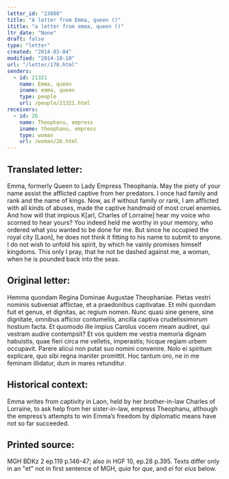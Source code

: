 ```yaml
---
letter_id: "23880"
title: "A letter from Emma, queen ()"
ititle: "a letter from emma, queen ()"
ltr_date: "None"
draft: false
type: "letter"
created: "2014-03-04"
modified: "2014-10-10"
url: "/letter/170.html"
senders:
  - id: 21321
    name: Emma, queen
    iname: emma, queen
    type: people
    url: /people/21321.html
receivers:
  - id: 26
    name: Theophanu, empress
    iname: theophanu, empress
    type: woman
    url: /woman/26.html
---
```

<h2> Translated letter:</h2>Emma, formerly Queen to Lady Empress Theophania.
May the piety of your name assist the afflicted captive from her predators.  I once had family and rank and the name of kings.  Now, as if without family or rank, I am afflicted with all kinds of abuses, made the captive handmaid of most cruel enemies.  And how will that impious K[arl, Charles of Lorraine] hear my voice who scorned to hear yours?  You indeed held me worthy in your memory, who ordered what you wanted to be done for me.  But since he occupied the royal city [Laon], he does not think it fitting to his name to submit to anyone.  I do not wish to unfold his spirit, by which he vainly promises himself kingdoms.  This only I pray, that he not be dashed against me, a woman, when he is pounded back into the seas.
<h2 class="mt-4"> Original letter:</h2>Hemma quondam Regina Dominae Augustae Theophaniae.
Pietas vestri nominis subveniat afflictae, et a praedonibus captivatae.  Et mihi quondam fuit et genus, et dignitas, ac regium nomen.  Nunc quasi sine genere, sine dignitate, omnibus afficior contumeliis, ancilla captiva crudelissimorum hostium facta.  Et quomodo ille impius Carolus vocem meam audiret, qui vestram audire contempsit?  Et vos quidem me vestra memoria dignam habuistis, quae fieri circa me velletis, imperastis; hicque regiam urbem occupavit.  Parere alicui non putat suo nomini convenire.  Nolo ei spiritum explicare, quo sibi regna inaniter promittit.  Hoc tantum oro, ne in me feminam illidatur, dum in mares retunditur.
<h2 class="mt-4"> Historical context:</h2>Emma writes from captivity in Laon, held by her brother-in-law Charles of Lorraine, to ask help from her sister-in-law, empress Theophanu, although the empress’s attempts to win Emma’s freedom by diplomatic means have not so far succeeded.
<h2 class="mt-4"> Printed source:</h2><p>MGH BDKz 2 ep.119 p.146-47; also in HGF 10, ep.28 p.395. Texts differ only in an "et" not in first sentence of MGH, <em>quia</em> for<em> que</em>, and <em>ei</em> for <em>eius</em> below.</p>